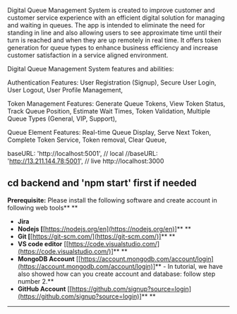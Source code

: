 Digital Queue Management System is created to improve customer and customer service experience with an efficient digital solution for managing and waiting in queues. The app is intended to eliminate the need for standing in line and also allowing users to see approximate time until their turn is reached and when they are up remotely in real time. It offers token generation for queue types to enhance business efficiency and increase customer satisfaction in a service aligned environment.

Digital Queue Management System features and abilities:

Authentication Features:
    User Registration (Signup),
    Secure User Login,
	User Logout,
	User Profile Management,

Token Management Features:
	Generate Queue Tokens,
	View Token Status,
	Track Queue Position,
	Estimate Wait Times,
	Token Validation,
	Multiple Queue Types (General, VIP, Support),

Queue Element Features:
	Real-time Queue Display,
	Serve Next Token,
	Complete Token Service,
	Token removal,
	Clear Queue,

baseURL: 'http://localhost:5001', // local
  //baseURL: 'http://13.211.144.78:5001', // live
  http://localhost:3000

  cd backend and 'npm start' first if needed
---

**Prerequisite:** Please install the following software and create account in following web tools** **
* **Jira**
* **Nodejs [**[https://nodejs.org/en](https://nodejs.org/en)]** **
* **Git [**[https://git-scm.com/](https://git-scm.com/)]** **
* **VS code editor** [[https://code.visualstudio.com/](https://code.visualstudio.com/)]** **
* **MongoDB Account** [[https://account.mongodb.com/account/login](https://account.mongodb.com/account/login)]** - In tutorial, we have also showed how can you create account and database: follow step number 2.**
* **GitHub Account** [[https://github.com/signup?source=login](https://github.com/signup?source=login)]** **

---


